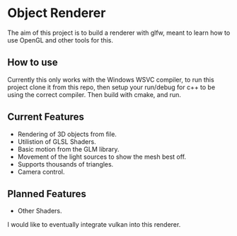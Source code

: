 # Object Renderer

The aim of this project is to build a renderer with glfw, meant to learn how to use OpenGL and other tools for this.

## How to use

Currently this only works with the Windows WSVC compiler, to run this project clone it from this repo, then setup your run/debug for c++ to be using the correct compiler. Then build with cmake, and run.

## Current Features

- Rendering of 3D objects from file.
- Utilistion of GLSL Shaders.
- Basic motion from the GLM library.
- Movement of the light sources to show the mesh best off.
- Supports thousands of triangles.
- Camera control.

## Planned Features

- Other Shaders.

I would like to eventually integrate vulkan into this renderer.

